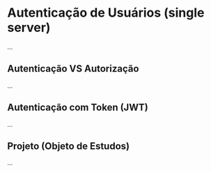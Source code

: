 # Autenticação de Usuários (single server)

...

## Autenticação VS Autorização

...

## Autenticação com Token (JWT)

...

## Projeto (Objeto de Estudos)

...
